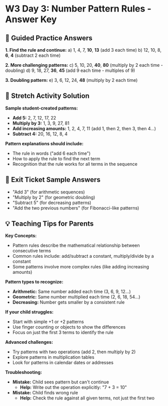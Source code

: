 # W3 Day 3: Number Pattern Rules - Answer Key

## 📝 Guided Practice Answers

**1. Find the rule and continue:**
   a) 1, 4, 7, **10**, **13** (add 3 each time)
   b) 12, 10, 8, **6**, **4** (subtract 2 each time)

**2. More challenging patterns:**
   c) 5, 10, 20, **40**, **80** (multiply by 2 each time - doubling)
   d) 9, 18, 27, **36**, **45** (add 9 each time - multiples of 9)

**3. Doubling pattern:**
   e) 3, 6, 12, 24, **48** (multiply by 2 each time)

## 🚀 Stretch Activity Solution

**Sample student-created patterns:**
- **Add 5:** 2, 7, 12, 17, 22
- **Multiply by 3:** 1, 3, 9, 27, 81
- **Add increasing amounts:** 1, 2, 4, 7, 11 (add 1, then 2, then 3, then 4...)
- **Subtract 4:** 20, 16, 12, 8, 4

**Pattern explanations should include:**
- The rule in words ("add 6 each time")
- How to apply the rule to find the next term
- Recognition that the rule works for all terms in the sequence

## 🎯 Exit Ticket Sample Answers

- "Add 3" (for arithmetic sequences)
- "Multiply by 2" (for geometric doubling)
- "Subtract 5" (for decreasing patterns)
- "Add the two previous numbers" (for Fibonacci-like patterns)

## 💡 Teaching Tips for Parents

**Key Concepts:**
- Pattern rules describe the mathematical relationship between consecutive terms
- Common rules include: add/subtract a constant, multiply/divide by a constant
- Some patterns involve more complex rules (like adding increasing amounts)

**Pattern types to recognize:**
- **Arithmetic:** Same number added each time (3, 6, 9, 12...)
- **Geometric:** Same number multiplied each time (2, 6, 18, 54...)
- **Decreasing:** Number gets smaller by a consistent rule

**If your child struggles:**
- Start with simple +1 or +2 patterns
- Use finger counting or objects to show the differences
- Focus on just the first 3 terms to identify the rule

**Advanced challenges:**
- Try patterns with two operations (add 2, then multiply by 2)
- Explore patterns in multiplication tables
- Look for patterns in calendar dates or addresses

**Troubleshooting:**
- **Mistake:** Child sees pattern but can't continue
  - **Help:** Write out the operation explicitly: "7 + 3 = 10"
- **Mistake:** Child finds wrong rule
  - **Help:** Check the rule against all given terms, not just the first two